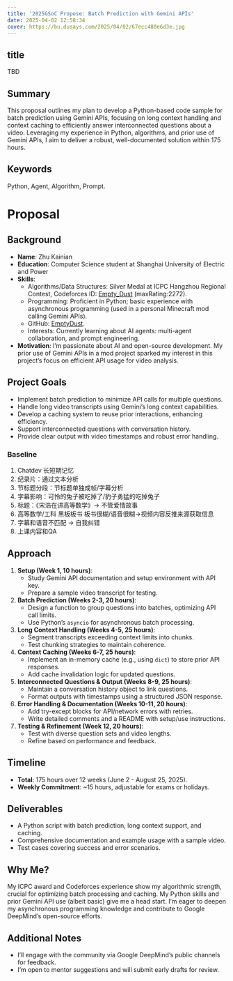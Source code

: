 ```yaml
---
title: '2025GSoC Propose: Batch Prediction with Gemini APIs'
date: 2025-04-02 12:58:34
cover: https://bu.dusays.com/2025/04/02/67ecc480e6d3e.jpg
---
```

## title
TBD

## Summary
This proposal outlines my plan to develop a Python-based code sample for batch prediction using Gemini APIs, focusing on long context handling and context caching to efficiently answer interconnected questions about a video. Leveraging my experience in Python, algorithms, and prior use of Gemini APIs, I aim to deliver a robust, well-documented solution within 175 hours.

## Keywords
Python, Agent, Algorithm, Prompt.

# Proposal

## Background
- **Name**: Zhu Kainian
- **Education**: Computer Science student at Shanghai University of Electric and Power
- **Skills**:
  - Algorithms/Data Structures: Silver Medal at ICPC Hangzhou Regional Contest, Codeforces ID: [Empty_Dust](https://codeforces.com/profile/Empty_Dust) (maxRating:2272).
  - Programming: Proficient in Python; basic experience with asynchronous programming (used in a personal Minecraft mod calling Gemini APIs).
  - GitHub: [EmptyDust](https://github.com/EmptyDust/).
  - Interests: Currently learning about AI agents: multi-agent collaboration, and prompt engineering.
- **Motivation**: I’m passionate about AI and open-source development. My prior use of Gemini APIs in a mod project sparked my interest in this project’s focus on efficient API usage for video analysis.

## Project Goals
- Implement batch prediction to minimize API calls for multiple questions.
- Handle long video transcripts using Gemini’s long context capabilities.
- Develop a caching system to reuse prior interactions, enhancing efficiency.
- Support interconnected questions with conversation history.
- Provide clear output with video timestamps and robust error handling.

### Baseline
1. Chatdev 长短期记忆
2. 纪录片：通过文本分析 
3. 节标题分段：节标题单独成帧/字幕分析
4. 字幕影响：可怜的兔子被吃掉了/豹子勇猛的吃掉兔子  
5. 标题：《宋浩在讲高等数学》-> 不管爱情故事
6. 高等数学/工科 黑板板书 板书很糊/语音很糊->视频内容反推来源获取信息
7. 字幕和语音不匹配 -> 自我纠错
8. 上课内容和QA

## Approach
1. **Setup (Week 1, 10 hours)**:
   - Study Gemini API documentation and setup environment with API key.
   - Prepare a sample video transcript for testing.
2. **Batch Prediction (Weeks 2-3, 20 hours)**:
   - Design a function to group questions into batches, optimizing API call limits.
   - Use Python’s `asyncio` for asynchronous batch processing.
3. **Long Context Handling (Weeks 4-5, 25 hours)**:
   - Segment transcripts exceeding context limits into chunks.
   - Test chunking strategies to maintain coherence.
4. **Context Caching (Weeks 6-7, 25 hours)**:
   - Implement an in-memory cache (e.g., using `dict`) to store prior API responses.
   - Add cache invalidation logic for updated questions.
5. **Interconnected Questions & Output (Weeks 8-9, 25 hours)**:
   - Maintain a conversation history object to link questions.
   - Format outputs with timestamps using a structured JSON response.
6. **Error Handling & Documentation (Weeks 10-11, 20 hours)**:
   - Add try-except blocks for API/network errors with retries.
   - Write detailed comments and a README with setup/use instructions.
7. **Testing & Refinement (Week 12, 20 hours)**:
   - Test with diverse question sets and video lengths.
   - Refine based on performance and feedback.

## Timeline
- **Total**: 175 hours over 12 weeks (June 2 - August 25, 2025).
- **Weekly Commitment**: ~15 hours, adjustable for exams or holidays.

## Deliverables
- A Python script with batch prediction, long context support, and caching.
- Comprehensive documentation and example usage with a sample video.
- Test cases covering success and error scenarios.

## Why Me?
My ICPC award and Codeforces experience show my algorithmic strength, crucial for optimizing batch processing and caching. My Python skills and prior Gemini API use (albeit basic) give me a head start. I’m eager to deepen my asynchronous programming knowledge and contribute to Google DeepMind’s open-source efforts.

## Additional Notes
- I’ll engage with the community via Google DeepMind’s public channels for feedback.
- I’m open to mentor suggestions and will submit early drafts for review.



